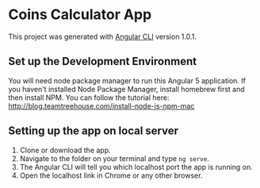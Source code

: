 # Coins Calculator App

This project was generated with [Angular CLI](https://github.com/angular/angular-cli) version 1.0.1.

## Set up the Development Environment

You will need node package manager to run this Angular 5 application.
If you haven't installed Node Package Manager, install homebrew first and then install NPM.
You can follow the tutorial here: http://blog.teamtreehouse.com/install-node-js-npm-mac

## Setting up the app on local server

1. Clone or download the app.
2. Navigate to the folder on your terminal and type `ng serve`.
3. The Angular CLI will tell you which localhost port the app is running on.
4. Open the localhost link in Chrome or any other browser.